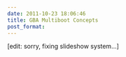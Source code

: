 ```yaml
---
date: 2011-10-23 18:06:46
title: GBA Multiboot Concepts
post_format:
---
```


[edit: sorry, fixing slideshow system...]
